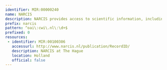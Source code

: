 ```yaml
---
identifier: MIR:00000240
name: NARCIS
description: NARCIS provides access to scientific information, including (open access) publications from the repositories of all the Dutch universities, KNAW, NWO and a number of research institutes, which is not referenced in other citation databases.
prefix: narcis
pattern: ^oai\:cwi\.nl\:\d+$
prefixed: 0
resources:
 - identifier: MIR:00100306
   accessurl: http://www.narcis.nl/publication/RecordID/
   description: NARCIS at The Hague
   location: Holland
   official: false
---
```

